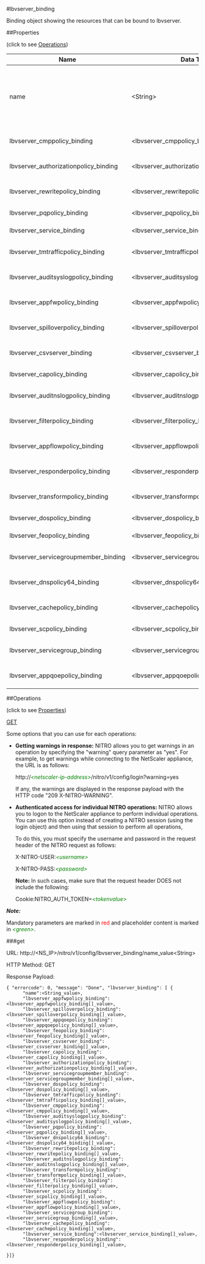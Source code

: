 #lbvserver_binding

Binding object showing the resources that can be bound to lbvserver.


##Properties 
<span>(click to see [Operations](#operations))</span>


<table><thead><tr><th>Name</th><th> Data Type</th><th> Permissions</th><th>Description</th></tr></thead><tbody><tr><td>name</td><td>&lt;String></td><td>Read-write</td><td>Name of the virtual server. If no name is provided, statistical data of all configured virtual servers is displayed.&lt;br>Minimum length = 1</td><tr><tr><td>lbvserver_cmppolicy_binding</td><td>&lt;lbvserver_cmppolicy_binding[]></td><td>Read-only</td><td>cmppolicy that can be bound to lbvserver.</td><tr><tr><td>lbvserver_authorizationpolicy_binding</td><td>&lt;lbvserver_authorizationpolicy_binding[]></td><td>Read-only</td><td>authorizationpolicy that can be bound to lbvserver.</td><tr><tr><td>lbvserver_rewritepolicy_binding</td><td>&lt;lbvserver_rewritepolicy_binding[]></td><td>Read-only</td><td>rewritepolicy that can be bound to lbvserver.</td><tr><tr><td>lbvserver_pqpolicy_binding</td><td>&lt;lbvserver_pqpolicy_binding[]></td><td>Read-only</td><td>pqpolicy that can be bound to lbvserver.</td><tr><tr><td>lbvserver_service_binding</td><td>&lt;lbvserver_service_binding[]></td><td>Read-only</td><td>service that can be bound to lbvserver.</td><tr><tr><td>lbvserver_tmtrafficpolicy_binding</td><td>&lt;lbvserver_tmtrafficpolicy_binding[]></td><td>Read-only</td><td>tmtrafficpolicy that can be bound to lbvserver.</td><tr><tr><td>lbvserver_auditsyslogpolicy_binding</td><td>&lt;lbvserver_auditsyslogpolicy_binding[]></td><td>Read-only</td><td>auditsyslogpolicy that can be bound to lbvserver.</td><tr><tr><td>lbvserver_appfwpolicy_binding</td><td>&lt;lbvserver_appfwpolicy_binding[]></td><td>Read-only</td><td>appfwpolicy that can be bound to lbvserver.</td><tr><tr><td>lbvserver_spilloverpolicy_binding</td><td>&lt;lbvserver_spilloverpolicy_binding[]></td><td>Read-only</td><td>spilloverpolicy that can be bound to lbvserver.</td><tr><tr><td>lbvserver_csvserver_binding</td><td>&lt;lbvserver_csvserver_binding[]></td><td>Read-only</td><td>csvserver that can be bound to lbvserver.</td><tr><tr><td>lbvserver_capolicy_binding</td><td>&lt;lbvserver_capolicy_binding[]></td><td>Read-only</td><td>capolicy that can be bound to lbvserver.</td><tr><tr><td>lbvserver_auditnslogpolicy_binding</td><td>&lt;lbvserver_auditnslogpolicy_binding[]></td><td>Read-only</td><td>auditnslogpolicy that can be bound to lbvserver.</td><tr><tr><td>lbvserver_filterpolicy_binding</td><td>&lt;lbvserver_filterpolicy_binding[]></td><td>Read-only</td><td>filterpolicy that can be bound to lbvserver.</td><tr><tr><td>lbvserver_appflowpolicy_binding</td><td>&lt;lbvserver_appflowpolicy_binding[]></td><td>Read-only</td><td>appflowpolicy that can be bound to lbvserver.</td><tr><tr><td>lbvserver_responderpolicy_binding</td><td>&lt;lbvserver_responderpolicy_binding[]></td><td>Read-only</td><td>responderpolicy that can be bound to lbvserver.</td><tr><tr><td>lbvserver_transformpolicy_binding</td><td>&lt;lbvserver_transformpolicy_binding[]></td><td>Read-only</td><td>transformpolicy that can be bound to lbvserver.</td><tr><tr><td>lbvserver_dospolicy_binding</td><td>&lt;lbvserver_dospolicy_binding[]></td><td>Read-only</td><td>dospolicy that can be bound to lbvserver.</td><tr><tr><td>lbvserver_feopolicy_binding</td><td>&lt;lbvserver_feopolicy_binding[]></td><td>Read-only</td><td>feopolicy that can be bound to lbvserver.</td><tr><tr><td>lbvserver_servicegroupmember_binding</td><td>&lt;lbvserver_servicegroupmember_binding[]></td><td>Read-only</td><td>servicegroupmember that can be bound to lbvserver.</td><tr><tr><td>lbvserver_dnspolicy64_binding</td><td>&lt;lbvserver_dnspolicy64_binding[]></td><td>Read-only</td><td>dnspolicy64 that can be bound to lbvserver.</td><tr><tr><td>lbvserver_cachepolicy_binding</td><td>&lt;lbvserver_cachepolicy_binding[]></td><td>Read-only</td><td>cachepolicy that can be bound to lbvserver.</td><tr><tr><td>lbvserver_scpolicy_binding</td><td>&lt;lbvserver_scpolicy_binding[]></td><td>Read-only</td><td>scpolicy that can be bound to lbvserver.</td><tr><tr><td>lbvserver_servicegroup_binding</td><td>&lt;lbvserver_servicegroup_binding[]></td><td>Read-only</td><td>servicegroup that can be bound to lbvserver.</td><tr><tr><td>lbvserver_appqoepolicy_binding</td><td>&lt;lbvserver_appqoepolicy_binding[]></td><td>Read-only</td><td>appqoepolicy that can be bound to lbvserver.</td><tr></tbody></table>
##Operations 
<span>(click to see [Properties](#properties))</span>


[GET](#get)


Some options that you can use for each operations:
<ul><li><p><b>Getting warnings in response:</b> NITRO allows you to get warnings in an operation by specifying the "warning" query parameter as "yes". For example, to get warnings while connecting to the NetScaler appliance, the URL is as follows:</p><p>http://<span style="color:green;font-style:italic;">&lt;netscaler-ip-address&gt;</span>/nitro/v1/config/login?warning=yes</p><p>If any, the warnings are displayed in the response payload with the HTTP code "209 X-NITRO-WARNING".</p></li><li><p><b>Authenticated access for individual NITRO operations:</b> NITRO allows you to logon to the NetScaler appliance to perform individual operations. You can use this option instead of creating a NITRO session (using the login object) and then using that session to perform all operations,</p><p>To do this, you must specify the username and password in the request header of the NITRO request as follows:</p><p>X-NITRO-USER:<span style="color:green;font-style:italic;">&lt;username&gt;</span></p><p>X-NITRO-PASS:<span style="color:green;font-style:italic;">&lt;password&gt;</span></p><p><b>Note:</b> In such cases, make sure that the request header DOES not include the following:</p><p>Cookie:NITRO_AUTH_TOKEN=<span style="color:green;font-style:italic;">&lt;tokenvalue&gt;</span></p></li></ul>



***Note:*** 
Mandatory parameters are marked in <span style="color:#FF0000;">red</span> and placeholder content is marked in <span style="color:green;font-style:italic">&lt;green&gt;</span>.

###get



URL: http://&lt;NS_IP&gt;/nitro/v1/config/lbvserver_binding/name_value&lt;String&gt;
HTTP Method: GET
Response Payload: ```{ "errorcode": 0, "message": "Done", "lbvserver_binding": [ {      "name":<String_value>,      "lbvserver_appfwpolicy_binding":<lbvserver_appfwpolicy_binding[]_value>,      "lbvserver_spilloverpolicy_binding":<lbvserver_spilloverpolicy_binding[]_value>,      "lbvserver_appqoepolicy_binding":<lbvserver_appqoepolicy_binding[]_value>,      "lbvserver_feopolicy_binding":<lbvserver_feopolicy_binding[]_value>,      "lbvserver_csvserver_binding":<lbvserver_csvserver_binding[]_value>,      "lbvserver_capolicy_binding":<lbvserver_capolicy_binding[]_value>,      "lbvserver_authorizationpolicy_binding":<lbvserver_authorizationpolicy_binding[]_value>,      "lbvserver_servicegroupmember_binding":<lbvserver_servicegroupmember_binding[]_value>,      "lbvserver_dospolicy_binding":<lbvserver_dospolicy_binding[]_value>,      "lbvserver_tmtrafficpolicy_binding":<lbvserver_tmtrafficpolicy_binding[]_value>,      "lbvserver_cmppolicy_binding":<lbvserver_cmppolicy_binding[]_value>,      "lbvserver_auditsyslogpolicy_binding":<lbvserver_auditsyslogpolicy_binding[]_value>,      "lbvserver_pqpolicy_binding":<lbvserver_pqpolicy_binding[]_value>,      "lbvserver_dnspolicy64_binding":<lbvserver_dnspolicy64_binding[]_value>,      "lbvserver_rewritepolicy_binding":<lbvserver_rewritepolicy_binding[]_value>,      "lbvserver_auditnslogpolicy_binding":<lbvserver_auditnslogpolicy_binding[]_value>,      "lbvserver_transformpolicy_binding":<lbvserver_transformpolicy_binding[]_value>,      "lbvserver_filterpolicy_binding":<lbvserver_filterpolicy_binding[]_value>,      "lbvserver_scpolicy_binding":<lbvserver_scpolicy_binding[]_value>,      "lbvserver_appflowpolicy_binding":<lbvserver_appflowpolicy_binding[]_value>,      "lbvserver_servicegroup_binding":<lbvserver_servicegroup_binding[]_value>,      "lbvserver_cachepolicy_binding":<lbvserver_cachepolicy_binding[]_value>,      "lbvserver_service_binding":<lbvserver_service_binding[]_value>,      "lbvserver_responderpolicy_binding":<lbvserver_responderpolicy_binding[]_value>,}]}```



